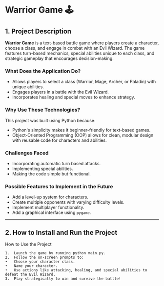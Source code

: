 # Warrior Game 🕹️

## 1. Project Description
**Warrior Game** is a text-based battle game where players create a character, choose a class, and engage in combat with an Evil Wizard. The game features turn-based mechanics, special abilities unique to each class, and strategic gameplay that encourages decision-making.

### What Does the Application Do?
- Allows players to select a class (Warrior, Mage, Archer, or Paladin) with unique abilities.
- Engages players in a battle with the Evil Wizard.
- Incorporates healing and special moves to enhance strategy.

### Why Use These Technologies?
This project was built using Python because:
- Python's simplicity makes it beginner-friendly for text-based games.
- Object-Oriented Programming (OOP) allows for clean, modular design with reusable code for characters and abilities.

### Challenges Faced
- Incorporating automatic turn based attacks.
- Implementing special abilities.
- Making the code simple but functional.

### Possible Features to Implement in the Future
- Add a level-up system for characters.
- Create multiple opponents with varying difficulty levels.
- Implement multiplayer functionality.
- Add a graphical interface using `pygame`.

---

## 2. How to Install and Run the Project

 How to Use the Project

	1.	Launch the game by running python main.py.
	2.	Follow the on-screen prompts to:
	•	Choose your character class.
	•	Name your character.
	•	Use actions like attacking, healing, and special abilities to defeat the Evil Wizard.
	3.	Play strategically to win and survive the battle!
